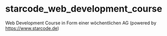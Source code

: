 # starcode_web_development_course
Web Development Course in Form einer wöchentlichen AG (powered by https://www.starcode.de)

